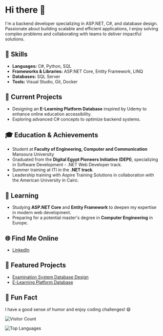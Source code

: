# Hi there 👋
I'm a backend developer specializing in ASP.NET, C#, and database design. Passionate about building scalable and efficient applications, I enjoy solving complex problems and collaborating with teams to deliver impactful solutions.

## 🚀 Skills
- **Languages:** C#, Python, SQL
- **Frameworks & Libraries:** ASP.NET Core, Entity Framework, LINQ
- **Databases:** SQL Server
- **Tools:** Visual Studio, Git, Docker

## 🔭 Current Projects
- Designing an **E-Learning Platform Database** inspired by Udemy to enhance online education accessibility.
- Exploring advanced C# concepts to optimize backend systems.

## 🎓 Education & Achievements
- Student at **Faculty of Engineering, Computer and Communication** Mansoura University
- Graduated from the **Digital Egypt Pioneers Initiative (DEPI)**, specializing in Software Development - .NET Web Developer track.
- Summer training at ITI in the **.NET track**.
- Leadership training with Aspire Training Solutions in collaboration with the American University in Cairo.

## 🌱 Learning
- Studying **ASP.NET Core** and **Entity Framework** to deepen my expertise in modern web development.
- Preparing for a potential master's degree in **Computer Engineering** in Europe.

## 🌐 Find Me Online
- [LinkedIn](www.linkedin.com/in/ahmed-ragab-2712b7228)

## 📂 Featured Projects
- [Examination System Database Design](https://github.com/A7med7c/Examination-System)
- [E-Learning Platform Database](https://github.com/A7med7c/E-Learning)

## 🎉 Fun Fact
I have a good sense of humor and enjoy coding challenges! 😄

![Visitor Count](https://komarev.com/ghpvc/?username=A7med7c&color=blue)

![Top Languages](https://github-readme-stats.vercel.app/api/top-langs/?username=A7med7c&layout=compact)

